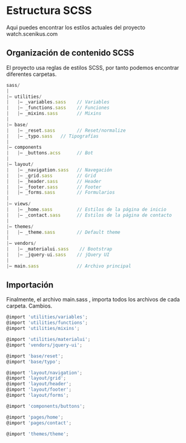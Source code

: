 # Estructura SCSS

Aqui puedes encontrar los estilos actuales del proyecto watch.scenikus.com

## Organización de contenido SCSS
El proyecto usa reglas de estilos SCSS, por tanto podemos encontrar diferentes carpetas.
```js
sass/
|
|– utilities/
|   |– _variables.sass    // Variables
|   |– _functions.sass    // Funciones
|   |– _mixins.sass       // Mixins
|
|– base/
|   |– _reset.sass        // Reset/normalize
|   |– _typo.sass   // Tipografías
|
|– components
|   |– _buttons.acss      // Bot
|
|– layout/
|   |– _navigation.sass   // Navegación
|   |– _grid.sass         // Grid
|   |– _header.sass       // Header
|   |– _footer.sass       // Footer
|   |– _forms.sass        // Formularios
|
|– views/
|   |– _home.sass         // Estilos de la página de inicio
|   |– _contact.sass      // Estilos de la página de contacto
|
|– themes/
|   |– _theme.sass        // Default theme
|
|– vendors/
|   |– _materialui.sass    // Bootstrap
|   |– _jquery-ui.sass    // jQuery UI
|
|– main.sass              // Archivo principal
```

## Importación
Finalmente, el archivo main.sass , importa todos los archivos de cada carpeta. Cambios.

```js
@import 'utilities/variables';
@import 'utilities/functions';
@import 'utilities/mixins';

@import 'utilities/materialui';
@import 'vendors/jquery-ui';

@import 'base/reset';
@import 'base/typo';

@import 'layout/navigation';
@import 'layout/grid';
@import 'layout/header';
@import 'layout/footer';
@import 'layout/forms';

@import 'components/buttons';

@import 'pages/home';
@import 'pages/contact';

@import 'themes/theme';

```